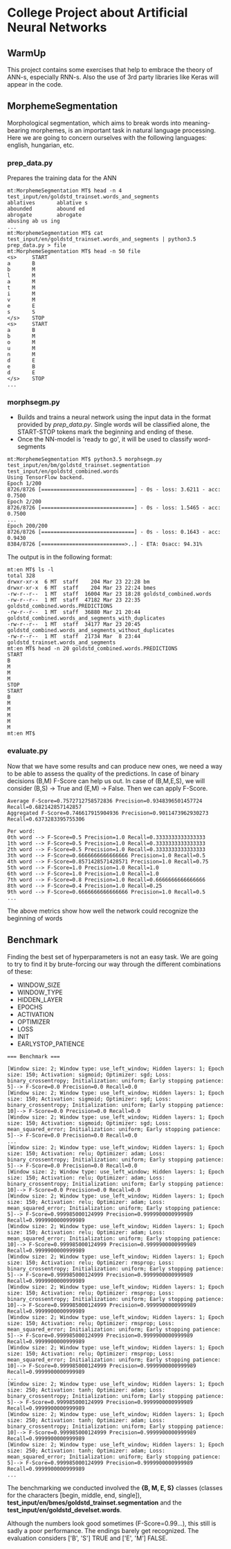# College Project about Artificial Neural Networks

## WarmUp
This project contains some exercises that help to embrace the theory of ANN-s, especially RNN-s.
Also the use of 3rd party libraries like Keras will appear in the code.

## MorphemeSegmentation
Morphological segmentation, which aims to break words into meaning-bearing morphemes, is an important task in natural language processing.
Here we are going to concern ourselves with the following languages: english, hungarian, etc.

### prep_data.py
Prepares the training data for the ANN
```
mt:MorphemeSegmentation MT$ head -n 4 test_input/en/goldstd_trainset.words_and_segments
ablatives       ablative s
abounded        abound ed
abrogate        abrogate
abusing ab us ing
...
mt:MorphemeSegmentation MT$ cat test_input/en/goldstd_trainset.words_and_segments | python3.5 prep_data.py > file
mt:MorphemeSegmentation MT$ head -n 50 file
<s>     START
a       B
b       M
l       M
a       M
t       M
i       M
v       M
e       E
s       S
</s>    STOP
<s>     START
a       B
b       M
o       M
u       M
n       M
d       E
e       B
d       E
</s>    STOP
...
```

### morphsegm.py
* Builds and trains a neural network using the input data in the format
provided by *prep_data.py*. Single words will be classified alone, the START-STOP tokens
mark the beginning and ending of these.
* Once the NN-model is 'ready to go', it will be used to classify word-segments
```
mt:MorphemeSegmentation MT$ python3.5 morphsegm.py test_input/en/bm/goldstd_trainset.segmentation test_input/en/goldstd_combined.words
Using TensorFlow backend.
Epoch 1/200
8726/8726 [==============================] - 0s - loss: 3.6211 - acc: 0.7500
Epoch 2/200
8726/8726 [==============================] - 0s - loss: 1.5465 - acc: 0.7500
...
Epoch 200/200
8726/8726 [==============================] - 0s - loss: 0.1643 - acc: 0.9430
8384/8726 [===========================>..] - ETA: 0sacc: 94.31%
```
The output is in the following format:
```
mt:en MT$ ls -l
total 328
drwxr-xr-x  6 MT  staff    204 Mar 23 22:28 bm
drwxr-xr-x  6 MT  staff    204 Mar 23 22:24 bmes
-rw-r--r--  1 MT  staff  16004 Mar 23 18:28 goldstd_combined.words
-rw-r--r--  1 MT  staff  47182 Mar 23 22:35 goldstd_combined.words.PREDICTIONS
-rw-r--r--  1 MT  staff  36880 Mar 21 20:44 goldstd_combined.words_and_segments_with_duplicates
-rw-r--r--  1 MT  staff  34177 Mar 23 20:45 goldstd_combined.words_and_segments_without_duplicates
-rw-r--r--  1 MT  staff  21734 Mar  8 23:44 goldstd_trainset.words_and_segments
mt:en MT$ head -n 20 goldstd_combined.words.PREDICTIONS
START
B
M
M
M
STOP
START
B
M
M
M
M
M
mt:en MT$
```

### evaluate.py
Now that we have some results and can produce new ones, we need a way to be able to assess the quality
of the predictions. In case of binary decisions (B,M) F-Score can help us out.
In case of (B,M,E,S), we will consider (B,S) -> True and (E,M) -> False. Then we can apply F-Score.
```
Average F-Score=0.7572712758572836 Precision=0.9348396501457724 Recall=0.682142857142857
Aggregated F-Score=0.746617915904936 Precision=0.9011473962930273 Recall=0.6373283395755306

Per word:
0th word --> F-Score=0.5 Precision=1.0 Recall=0.3333333333333333
1th word --> F-Score=0.5 Precision=1.0 Recall=0.3333333333333333
2th word --> F-Score=0.5 Precision=1.0 Recall=0.3333333333333333
3th word --> F-Score=0.6666666666666666 Precision=1.0 Recall=0.5
4th word --> F-Score=0.8571428571428571 Precision=1.0 Recall=0.75
5th word --> F-Score=1.0 Precision=1.0 Recall=1.0
6th word --> F-Score=1.0 Precision=1.0 Recall=1.0
7th word --> F-Score=0.8 Precision=1.0 Recall=0.6666666666666666
8th word --> F-Score=0.4 Precision=1.0 Recall=0.25
9th word --> F-Score=0.6666666666666666 Precision=1.0 Recall=0.5
...
```
The above metrics show how well the network could recognize the beginning of words


## Benchmark
Finding the best set of hyperparameters is not an easy task. We are going to try to find
it by brute-forcing our way through the different combinations of these:
* WINDOW_SIZE
* WINDOW_TYPE
* HIDDEN_LAYER
* EPOCHS
* ACTIVATION
* OPTIMIZER
* LOSS
* INIT
* EARLYSTOP_PATIENCE
```
=== Benchmark ===

[Window size: 2; Window type: use_left_window; Hidden layers: 1; Epoch size: 150; Activation: sigmoid; Optimizer: sgd; Loss: binary_crossentropy; Initialization: uniform; Early stopping patience: 5]--> F-Score=0.0 Precision=0.0 Recall=0.0
[Window size: 2; Window type: use_left_window; Hidden layers: 1; Epoch size: 150; Activation: sigmoid; Optimizer: sgd; Loss: binary_crossentropy; Initialization: uniform; Early stopping patience: 10]--> F-Score=0.0 Precision=0.0 Recall=0.0
[Window size: 2; Window type: use_left_window; Hidden layers: 1; Epoch size: 150; Activation: sigmoid; Optimizer: sgd; Loss: mean_squared_error; Initialization: uniform; Early stopping patience: 5]--> F-Score=0.0 Precision=0.0 Recall=0.0
...
[Window size: 2; Window type: use_left_window; Hidden layers: 1; Epoch size: 150; Activation: relu; Optimizer: adam; Loss: binary_crossentropy; Initialization: uniform; Early stopping patience: 5]--> F-Score=0.0 Precision=0.0 Recall=0.0
[Window size: 2; Window type: use_left_window; Hidden layers: 1; Epoch size: 150; Activation: relu; Optimizer: adam; Loss: binary_crossentropy; Initialization: uniform; Early stopping patience: 10]--> F-Score=0.0 Precision=0.0 Recall=0.0
[Window size: 2; Window type: use_left_window; Hidden layers: 1; Epoch size: 150; Activation: relu; Optimizer: adam; Loss: mean_squared_error; Initialization: uniform; Early stopping patience: 5]--> F-Score=0.999985000124999 Precision=0.9999900000999989 Recall=0.9999900000999989
[Window size: 2; Window type: use_left_window; Hidden layers: 1; Epoch size: 150; Activation: relu; Optimizer: adam; Loss: mean_squared_error; Initialization: uniform; Early stopping patience: 10]--> F-Score=0.999985000124999 Precision=0.9999900000999989 Recall=0.9999900000999989
[Window size: 2; Window type: use_left_window; Hidden layers: 1; Epoch size: 150; Activation: relu; Optimizer: rmsprop; Loss: binary_crossentropy; Initialization: uniform; Early stopping patience: 5]--> F-Score=0.999985000124999 Precision=0.9999900000999989 Recall=0.9999900000999989
[Window size: 2; Window type: use_left_window; Hidden layers: 1; Epoch size: 150; Activation: relu; Optimizer: rmsprop; Loss: binary_crossentropy; Initialization: uniform; Early stopping patience: 10]--> F-Score=0.999985000124999 Precision=0.9999900000999989 Recall=0.9999900000999989
[Window size: 2; Window type: use_left_window; Hidden layers: 1; Epoch size: 150; Activation: relu; Optimizer: rmsprop; Loss: mean_squared_error; Initialization: uniform; Early stopping patience: 5]--> F-Score=0.999985000124999 Precision=0.9999900000999989 Recall=0.9999900000999989
[Window size: 2; Window type: use_left_window; Hidden layers: 1; Epoch size: 150; Activation: relu; Optimizer: rmsprop; Loss: mean_squared_error; Initialization: uniform; Early stopping patience: 10]--> F-Score=0.999985000124999 Precision=0.9999900000999989 Recall=0.9999900000999989
...
[Window size: 2; Window type: use_left_window; Hidden layers: 1; Epoch size: 250; Activation: tanh; Optimizer: adam; Loss: binary_crossentropy; Initialization: uniform; Early stopping patience: 5]--> F-Score=0.999985000124999 Precision=0.9999900000999989 Recall=0.9999900000999989
[Window size: 2; Window type: use_left_window; Hidden layers: 1; Epoch size: 250; Activation: tanh; Optimizer: adam; Loss: binary_crossentropy; Initialization: uniform; Early stopping patience: 10]--> F-Score=0.999985000124999 Precision=0.9999900000999989 Recall=0.9999900000999989
[Window size: 2; Window type: use_left_window; Hidden layers: 1; Epoch size: 250; Activation: tanh; Optimizer: adam; Loss: mean_squared_error; Initialization: uniform; Early stopping patience: 5]--> F-Score=0.999985000124999 Precision=0.9999900000999989 Recall=0.9999900000999989
...
```
The benchmarking we conducted involved the **{B, M, E, S}** classes (classes for the characters [begin, middle, end, single]),
**test_input/en/bmes/goldstd_trainset.segmentation** and the **test_input/en/goldstd_develset.words**.

Although the numbers look good sometimes (F-Score=0.99...), this still is sadly a poor performance. The endings barely get recognized. The evaluation considers ['B', 'S'] TRUE and ['E', 'M'] FALSE.